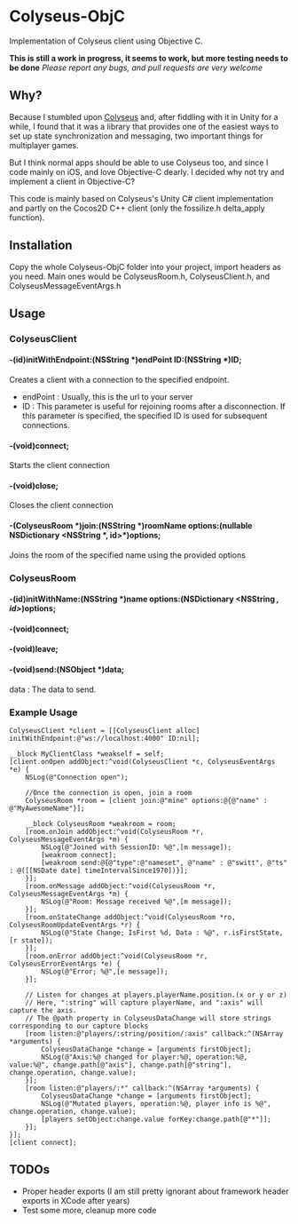 # Colyseus-ObjC
Implementation of Colyseus client using Objective C.


**This is still a work in progress, it seems to work, but more testing needs to be done**
*Please report any bugs, and pull requests are very welcome*


## Why?

Because I stumbled upon [Colyseus](http://colyseus.io) and, after fiddling with it in Unity for a while, I found that it was a library that provides one of the easiest ways to set up state synchronization and messaging, two important things for multiplayer games.

But I think normal apps should be able to use Colyseus too, and since I code mainly on iOS, and love Objective-C dearly. I decided why not try and implement a client in Objective-C?

This code is mainly based on Colyseus's Unity C# client implementation and partly on the Cocos2D C++ client (only the fossilize.h delta_apply function).


## Installation
Copy the whole Colyseus-ObjC folder into your project, import headers as you need. Main ones would be ColyseusRoom.h, ColyseusClient.h, and ColyseusMessageEventArgs.h


## Usage

### ColyseusClient

#### -(id)initWithEndpoint:(NSString *)endPoint ID:(NSString *)ID;
Creates a client with a connection to the specified endpoint.
* endPoint : Usually, this is the url to your server
* ID : This parameter is useful for rejoining rooms after a disconnection. If this parameter is specified, the specified ID is used for subsequent connections.

#### -(void)connect;
Starts the client connection

#### -(void)close;
Closes the client connection

#### -(ColyseusRoom *)join:(NSString *)roomName options:(nullable NSDictionary <NSString \*, id>\*)options;
Joins the room of the specified name using the provided options


### ColyseusRoom

#### -(id)initWithName:(NSString *)name options:(NSDictionary <NSString *, id>*)options;

#### -(void)connect;

#### -(void)leave;

#### -(void)send:(NSObject *)data;
data : The data to send.



### Example Usage
```
ColyseusClient *client = [[ColyseusClient alloc] initWithEndpoint:@"ws://localhost:4000" ID:nil];

__block MyClientClass *weakself = self;
[client.onOpen addObject:^void(ColyseusClient *c, ColyseusEventArgs *e) {
    NSLog(@"Connection open");
    
    //Once the connection is open, join a room
    ColyseusRoom *room = [client join:@"mine" options:@{@"name" : @"MyAwesomeName"}];
    
    __block ColyseusRoom *weakroom = room;
    [room.onJoin addObject:^void(ColyseusRoom *r, ColyseusMessageEventArgs *m) {
        NSLog(@"Joined with SessionID: %@",[m message]);
        [weakroom connect];
        [weakroom send:@{@"type":@"nameset", @"name" : @"switt", @"ts" : @([[NSDate date] timeIntervalSince1970])}];
    }];
    [room.onMessage addObject:^void(ColyseusRoom *r, ColyseusMessageEventArgs *m) {
        NSLog(@"Room: Message received %@",[m message]);
    }];
    [room.onStateChange addObject:^void(ColyseusRoom *ro, ColyseusRoomUpdateEventArgs *r) {
        NSLog(@"State Change; IsFirst %d, Data : %@", r.isFirstState, [r state]);
    }];
    [room.onError addObject:^void(ColyseusRoom *r, ColyseusErrorEventArgs *e) {
        NSLog(@"Error; %@",[e message]);
    }];
    
    // Listen for changes at players.playerName.position.(x or y or z)
    // Here, ":string" will capture playerName, and ":axis" will capture the axis.
    // The @path property in ColyseusDataChange will store strings corresponding to our capture blocks
    [room listen:@"players/:string/position/:axis" callback:^(NSArray *arguments) {
        ColyseusDataChange *change = [arguments firstObject];
        NSLog(@"Axis:%@ changed for player:%@, operation:%@, value:%@", change.path[@"axis"], change.path[@"string"], change.operation, change.value);
    }];
    [room listen:@"players/:*" callback:^(NSArray *arguments) {
        ColyseusDataChange *change = [arguments firstObject];
        NSLog(@"Mutated players, operation:%@, player info is %@", change.operation, change.value);
        [players setObject:change.value forKey:change.path[@"*"]];
    }];
}];
[client connect];
```




## TODOs
* Proper header exports (I am still pretty ignorant about framework header exports in XCode after years)
* Test some more, cleanup more code
